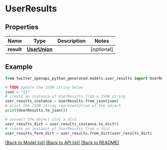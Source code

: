 # UserResults


## Properties

Name | Type | Description | Notes
------------ | ------------- | ------------- | -------------
**result** | [**UserUnion**](UserUnion.md) |  | [optional] 

## Example

```python
from twitter_openapi_python_generated.models.user_results import UserResults

# TODO update the JSON string below
json = "{}"
# create an instance of UserResults from a JSON string
user_results_instance = UserResults.from_json(json)
# print the JSON string representation of the object
print(UserResults.to_json())

# convert the object into a dict
user_results_dict = user_results_instance.to_dict()
# create an instance of UserResults from a dict
user_results_form_dict = user_results.from_dict(user_results_dict)
```
[[Back to Model list]](../README.md#documentation-for-models) [[Back to API list]](../README.md#documentation-for-api-endpoints) [[Back to README]](../README.md)


